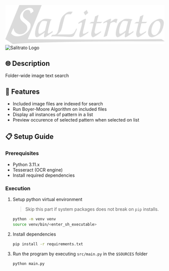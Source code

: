 ![Salitrato Logo](assets/salitrato_light.svg#gh-dark-mode-only)
![Salitrato Logo](assets/salitrato.svg#gh-light-mode-only)

## :globe_with_meridians: Description

Folder-wide image text search

## :abacus: Features

- Included image files are indexed for search
- Run Boyer-Moore Algorithm on included files
- Display all instances of pattern in a list
- Preview occurence of selected pattern when selected on list

## :clipboard: Setup Guide

### Prerequisites

- Python 3.11.x
- Tesseract (OCR engine)
- Install required dependencies

### Execution

1. Setup python virtual environment
    > Skip this part if system packages does not break on `pip` installs.

    ```sh
    python -m venv venv
    source venv/bin/<enter_sh_executable>
    ```

2. Install dependencies

    ```sh
    pip install -r requirements.txt
    ```

3. Run the program by executing `src/main.py` in the `$SOURCES` folder

    ```sh
    python main.py
    ```
